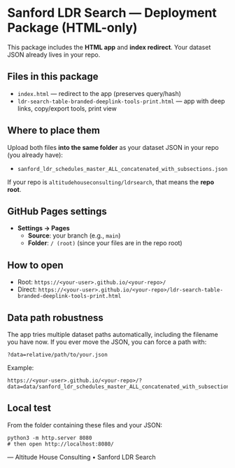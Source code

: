 # Sanford LDR Search — Deployment Package (HTML-only)

This package includes the **HTML app** and **index redirect**. Your dataset JSON already lives in your repo.

## Files in this package
- `index.html` — redirect to the app (preserves query/hash)
- `ldr-search-table-branded-deeplink-tools-print.html` — app with deep links, copy/export tools, print view

## Where to place them
Upload both files **into the same folder** as your dataset JSON in your repo (you already have):
- `sanford_ldr_schedules_master_ALL_concatenated_with_subsections.json`

If your repo is `altitudehouseconsulting/ldrsearch`, that means the **repo root**.

## GitHub Pages settings
- **Settings → Pages**
  - **Source**: your branch (e.g., `main`)
  - **Folder**: `/ (root)` (since your files are in the repo root)

## How to open
- Root: `https://<your-user>.github.io/<your-repo>/`
- Direct: `https://<your-user>.github.io/<your-repo>/ldr-search-table-branded-deeplink-tools-print.html`

## Data path robustness
The app tries multiple dataset paths automatically, including the filename you have now. If you ever move the JSON, you can force a path with:
```
?data=relative/path/to/your.json
```
Example:
```
https://<your-user>.github.io/<your-repo>/?data=data/sanford_ldr_schedules_master_ALL_concatenated_with_subsections.json
```

## Local test
From the folder containing these files and your JSON:
```
python3 -m http.server 8080
# then open http://localhost:8080/
```

—
Altitude House Consulting • Sanford LDR Search
